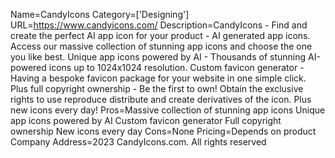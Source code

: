 Name=CandyIcons
Category=['Designing']
URL=https://www.candyicons.com/
Description=CandyIcons - Find and create the perfect AI app icon for your product - AI generated app icons. Access our massive collection of stunning app icons and choose the one you like best. Unique app icons powered by AI - Thousands of stunning AI-powered icons up to 1024x1024 resolution. Custom favicon generator - Having a bespoke favicon package for your website in one simple click. Plus full copyright ownership - Be the first to own! Obtain the exclusive rights to use reproduce distribute and create derivatives of the icon. Plus new icons every day!
Pros=Massive collection of stunning app icons Unique app icons powered by AI Custom favicon generator Full copyright ownership New icons every day
Cons=None
Pricing=Depends on product
Company Address=2023 CandyIcons.com. All rights reserved
